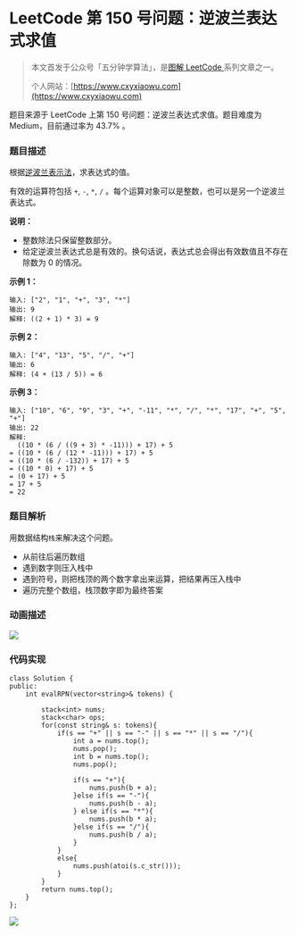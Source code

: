 # LeetCode 第 150 号问题：逆波兰表达式求值

> 本文首发于公众号「五分钟学算法」，是[图解 LeetCode ](<https://github.com/MisterBooo/LeetCodeAnimation>)系列文章之一。
>
> 个人网站：[https://www.cxyxiaowu.com](https://www.cxyxiaowu.com)

题目来源于 LeetCode 上第 150 号问题：逆波兰表达式求值。题目难度为 Medium，目前通过率为 43.7% 。

### 题目描述

根据[逆波兰表示法](https://baike.baidu.com/item/%E9%80%86%E6%B3%A2%E5%85%B0%E5%BC%8F/128437)，求表达式的值。

有效的运算符包括 `+`, `-`, `*`, `/` 。每个运算对象可以是整数，也可以是另一个逆波兰表达式。

**说明：**

- 整数除法只保留整数部分。
- 给定逆波兰表达式总是有效的。换句话说，表达式总会得出有效数值且不存在除数为 0 的情况。

**示例 1：**

```
输入: ["2", "1", "+", "3", "*"]
输出: 9
解释: ((2 + 1) * 3) = 9
```

**示例 2：**

```
输入: ["4", "13", "5", "/", "+"]
输出: 6
解释: (4 + (13 / 5)) = 6
```

**示例 3：**

```
输入: ["10", "6", "9", "3", "+", "-11", "*", "/", "*", "17", "+", "5", "+"]
输出: 22
解释: 
  ((10 * (6 / ((9 + 3) * -11))) + 17) + 5
= ((10 * (6 / (12 * -11))) + 17) + 5
= ((10 * (6 / -132)) + 17) + 5
= ((10 * 0) + 17) + 5
= (0 + 17) + 5
= 17 + 5
= 22
```

### 题目解析

用数据结构`栈`来解决这个问题。

- 从前往后遍历数组
- 遇到数字则压入栈中
- 遇到符号，则把栈顶的两个数字拿出来运算，把结果再压入栈中
- 遍历完整个数组，栈顶数字即为最终答案

### 动画描述

![](https://blog-1257126549.cos.ap-guangzhou.myqcloud.com/blog/4ieg7.gif)

### 代码实现

```
class Solution {
public:
    int evalRPN(vector<string>& tokens) {

        stack<int> nums;
        stack<char> ops;
        for(const string& s: tokens){
            if(s == "+" || s == "-" || s == "*" || s == "/"){
                int a = nums.top();
                nums.pop();
                int b = nums.top();
                nums.pop();

                if(s == "+"){
                    nums.push(b + a);
                }else if(s == "-"){
                    nums.push(b - a);
                } else if(s == "*"){
                    nums.push(b * a);
                }else if(s == "/"){
                    nums.push(b / a);
                }
            }
            else{
                nums.push(atoi(s.c_str()));
            }
        }
        return nums.top();
    }
};
```



![](https://blog-1257126549.cos.ap-guangzhou.myqcloud.com/blog/fhe4g.png)